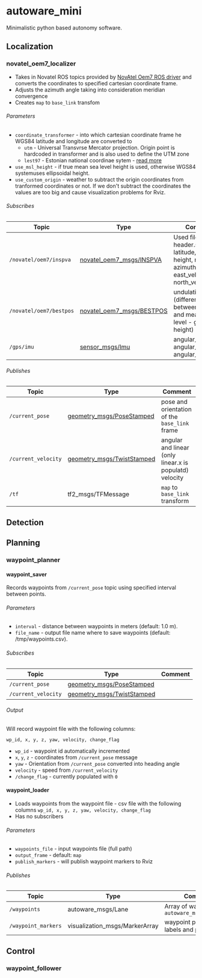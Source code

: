 # autoware_mini

Minimalistic python based autonomy software.

## Localization

### novatel_oem7_localizer

* Takes in Novatel ROS topics provided by [NovAtel Oem7 ROS driver](http://wiki.ros.org/novatel_oem7_driver) and converts the coordinates to specified cartesian coordinate frame.
* Adjusts the azimuth angle taking into consideration meridian convergence
* Creates `map` to `base_link` transfom

###### Parameters

* `coordinate_transformer` - into which cartesian coordinate frame he WGS84 latitude and longitude are converted to
  * `utm` - Universal Transvrse Mercator projection. Origin point is hardcoded in transformer and is also used to define the UTM zone
  * `lest97` - Estonian national coordinae sytem - [read more](https://epsg.io/3301)
* `use_msl_height` - if true mean sea level height is used, otherwise WGS84 systemuses ellipsoidal height.
* `use_custom_origin` - weather to subtract the origin coordinates from tranformed coordinates or not. If we don't subtract the coordinates the values are too big and cause visualization problems for Rviz.

###### Subscribes

| Topic | Type | Comment |
| --- | --- | --- |
| `/novatel/oem7/inspva` | [novatel_oem7_msgs/INSPVA](https://docs.novatel.com/OEM7/Content/SPAN_Logs/INSPVA.htm) | Used fileds: header.stamp, latitude, longitude, height, roll, pitch, azimuth, east_velocity, north_velocity |
| `/novatel/oem7/bestpos` | [novatel_oem7_msgs/BESTPOS](http://docs.ros.org/en/jade/api/novatel_msgs/html/msg/BESTPOS.html)  | undulation (difference between ellipsoid and mean sea level - geoid - height) |
| `/gps/imu` | [sensor_msgs/Imu](http://docs.ros.org/en/melodic/api/sensor_msgs/html/msg/Imu.html) | angular_velocity.x, angular_velocity.y, angular_velocity.z |

###### Publishes

| Topic | Type | Comment |
| --- | --- | --- |
| `/current_pose` | [geometry_msgs/PoseStamped](http://docs.ros.org/en/noetic/api/geometry_msgs/html/msg/PoseStamped.html) | pose and orientation of the `base_link` frame |
| `/current_velocity` | [geometry_msgs/TwistStamped](http://docs.ros.org/en/noetic/api/geometry_msgs/html/msg/TwistStamped.html) | angular and linear (only linear.x is populatd) velocity |
| `/tf` | tf2_msgs/TFMessage | `map` to `base_link` transform |


## Detection

## Planning

### waypoint_planner

#### waypoint_saver

Records waypoints from `/current_pose` topic using specified interval between points.

###### Parameters

* `interval` - distance between waypoints in meters (default: 1.0 m).
* `file_name` - output file name where to save waypoints (default: /tmp/waypoints.csv).

###### Subscribes

| Topic | Type | Comment |
| --- | --- | --- |
| `/current_pose` | [geometry_msgs/PoseStamped](http://docs.ros.org/en/noetic/api/geometry_msgs/html/msg/PoseStamped.html) | |
| `/current_velocity` | [geometry_msgs/TwistStamped](http://docs.ros.org/en/noetic/api/geometry_msgs/html/msg/TwistStamped.html) |  |

###### Output

Will record waypoint file with the following columns:

`wp_id, x, y, z, yaw, velocity, change_flag`

* `wp_id` - waypoint id automatically incremented
* `x`, `y`, `z` - coordinates from `/current_pose` message
* `yaw` - Orientation from `/current_pose` converted into heading angle
* `velocity` - speed from `/current_velocity`
* `/change_flag` - currently populated with `0`

#### waypoint_loader

* Loads waypoints from the waypoint file - csv file with the following columns
```wp_id, x, y, z, yaw, velocity, change_flag``` 
* Has no subscribers

###### Parameters
* `waypoints_file` - input waypoints file (full path)
* `output_frame` - default: `map`
* `publish_markers` - will publish waypoint markers to Rviz 

###### Publishes
| Topic | Type | Comment |
| --- | --- | --- |
| `/waypoints` | autoware_msgs/Lane | Array of waypoints `autoware_msgs/Waypoint` |
| `/waypoint_markers` | visualization_msgs/MarkerArray | waypoint pose, velocity labels and path |


## Control

### waypoint_follower
